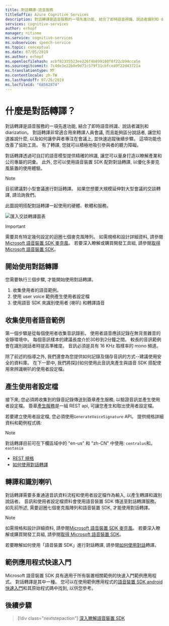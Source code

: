 ```yaml
---
title: 對話轉譯-語音服務
titleSuffix: Azure Cognitive Services
description: 對話轉譯是語音服務的一項先進功能, 結合了即時語音辨識、說話者識別和 diarization。 對話轉譯非常適合用來轉譯人員會議, 而且能夠區分說話者, 讓您知道誰說什麼, 以及如何讓參與者專注在會議上, 並快速追蹤後續步驟。 這項功能也改善了協助工具。 有了轉譯, 您就可以積極地吸引參與者的聽力障礙。
services: cognitive-services
author: erhopf
manager: nitinme
ms.service: cognitive-services
ms.subservice: speech-service
ms.topic: conceptual
ms.date: 07/05/2019
ms.author: erhopf
ms.openlocfilehash: acbf82335523ee226f4b899180f0f22cb94cca5e
ms.sourcegitcommit: 7c4de3e22b8e9d71c579f31cbfcea9f22d43721a
ms.translationtype: MT
ms.contentlocale: zh-TW
ms.lasthandoff: 07/26/2019
ms.locfileid: "68562874"
---
```

# <a name="what-is-conversation-transcription"></a>什麼是對話轉譯？

對話轉譯是語音服務的一項先進功能, 結合了即時語音辨識、說話者識別和 diarization。 對話轉譯非常適合用來轉譯人員會議, 而且能夠區分說話者, 讓您知道誰說什麼, 以及如何讓參與者專注在會議上, 並快速追蹤後續步驟。 這項功能也改善了協助工具。 有了轉譯, 您就可以積極地吸引參與者的聽力障礙。   

對話轉譯透過可自訂的語音模型提供精確的辨識, 讓您可以量身打造以瞭解產業和公司專屬的詞彙。 此外, 您可以使用語音裝置 SDK 配對對話轉譯, 以優化多麥克風裝置的使用體驗。

>[!NOTE]
> 目前建議對小型會議進行對話轉譯。 如果您想要大規模延伸對大型會議的交談轉譯, 請洽詢我們。

此圖說明搭配對話轉譯一起使用的硬體、軟體和服務。

![匯入交談轉譯圖表](media/scenarios/conversation-transcription-service.png)

>[!IMPORTANT]
> 需要具有特定幾何設定的迴圈七個麥克風陣列。 如需規格和設計詳細資料, 請參閱[Microsoft 語音裝置 SDK 麥克風](https://aka.ms/cts/microphone)。 若要深入瞭解或購買開發工具組, 請參閱[取得 Microsoft 語音裝置 SDK](https://aka.ms/cts/getsdk)。

## <a name="get-started-with-conversation-transcription"></a>開始使用對話轉譯

您需要執行三個步驟, 才能開始使用對話轉譯。

1. 收集使用者的語音範例。
2. 使用 user voice 範例產生使用者設定檔
3. 使用語音 SDK 來識別使用者 (喇叭) 和轉譯語音

## <a name="collect-user-voice-samples"></a>收集使用者語音範例

第一個步驟是從每個使用者收集音訊錄影。 使用者語音應該記錄在無背景雜音的安靜環境中。 每個音訊樣本的建議長度介於30秒到2分鐘之間。 較長的音訊範例會在識別說話者時提高準確度。 音訊必須是具有 16 KHz 取樣率的 mono 頻道。

除了前述的指導之外, 我們還會為您提供如何記錄及儲存音訊的方式--建議使用安全的資料庫。 在下一節中, 我們將探討如何使用此音訊來產生與語音 SDK 搭配使用來辨識喇叭的使用者設定檔。

## <a name="generate-user-profiles"></a>產生使用者設定檔

接下來, 您必須將收集到的錄音記錄傳送到簽章產生服務, 以驗證音訊並產生使用者設定檔。 簽章[產生服務](https://aka.ms/cts/signaturegenservice)是一組 REST api, 可讓您產生和取出使用者設定檔。

若要建立使用者設定檔, 您必須使用`GenerateVoiceSignature` API。 提供規格詳細資料和範例程式碼:

> [!NOTE]
> 對話轉譯目前可在下欄區域中的 "en-us" 和 "zh-CN" 中使用: `centralus`和。 `eastasia`

* [REST 規格](https://aka.ms/cts/signaturegenservice)
* [如何使用對話轉譯](https://aka.ms/cts/howto)

## <a name="transcribe-and-identify-speakers"></a>轉譯和識別喇叭

對話轉譯需要多重通道音訊資料流程和使用者設定檔作為輸入, 以產生轉譯和識別說話者。 音訊和使用者設定檔資料會使用語音裝置 SDK 傳送至對話轉譯服務。 如先前所述, 需要迴圈七個麥克風陣列和語音裝置 SDK, 才能使用對話轉譯。

>[!NOTE]
> 如需規格和設計詳細資料, 請參閱[Microsoft 語音裝置 SDK 麥克風](https://aka.ms/cts/microphone)。 若要深入瞭解或購買開發工具組, 請參閱[取得 Microsoft 語音裝置 SDK](https://aka.ms/cts/getsdk)。

若要瞭解如何使用「語音裝置 SDK」進行對話轉譯, 請參閱[如何使用對話](https://aka.ms/cts/howto)轉譯。


## <a name="quick-start-with-a-sample-app"></a>範例應用程式快速入門

Microsoft 語音裝置 SDK 具有適用于所有裝置相關範例的快速入門範例應用程式。 對話轉譯是其中一種。 您可以在使用範例應用程式的[語音裝置 SDK android 快速入門](https://aka.ms/sdsdk-quickstart)和其原始程式碼中找到, 以供您參考。

## <a name="next-steps"></a>後續步驟

> [!div class="nextstepaction"]
> [深入瞭解語音裝置 SDK](speech-devices-sdk.md)
